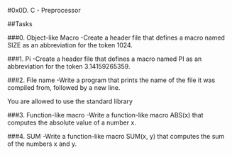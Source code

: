 #0x0D. C - Preprocessor

##Tasks

###0. Object-like Macro
-Create a header file that defines a macro named SIZE as an abbreviation for the token 1024.

###1. Pi
-Create a header file that defines a macro named PI as an abbreviation for the token 3.14159265359.

###2. File name
-Write a program that prints the name of the file it was compiled from, followed by a new line.

You are allowed to use the standard library

###3. Function-like macro
-Write a function-like macro ABS(x) that computes the absolute value of a number x.

###4. SUM
-Write a function-like macro SUM(x, y) that computes the sum of the numbers x and y.
